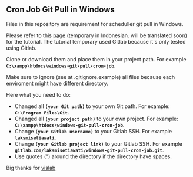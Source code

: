 ## Cron Job Git Pull in Windows

Files in this repository are requirement for scheduller git pull in Windows. 

Please refer to this [page](https://laksmisetiawati.github.io/articles/cron-job-git-pull-windows.html) (temporary in Indonesian. will be translated soon) for the tutorial. The tutorial temporary used Gitlab because it's only tested using Gitlab.

Clone or download them and place them in your project path. For example **`C:\xampp\htdocs\windows-git-pull-cron-job`**.

Make sure to ignore (see at .gitignore.example) all files because each enviroment might have different directory.

Here what you need to do:
* Changed all **`(your Git path)`** to your own Git path. For example: **`C:\Program Files\Git`**. 
* Changed all **`(your project path)`** to your own project. For example: **`C:\xampp\htdocs\windows-git-pull-cron-job`**. 
* Change **`(your Gitlab username)`** to your Gitlab SSH. For example **`laksmisetiawati`**.
* Change **`(your Gitlab project link)`** to your Gitlab SSH. For example **`gitlab.com/laksmisetiawati/windows-git-pull-cron-job.git`**.
* Use quotes (") around the directory if the directory have spaces.

Big thanks for [vislab](http://www.vislab.net/resources/automatic-git-polling-on-windows)